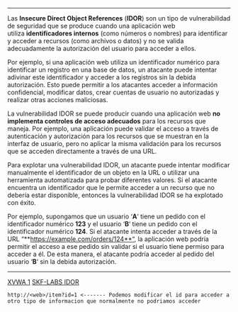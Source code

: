 _______________________________
Las **Insecure Direct Object References** (**IDOR**) son un tipo de vulnerabilidad de seguridad que se produce cuando una aplicación web utiliza **identificadores internos** (como números o nombres) para identificar y acceder a recursos (como archivos o datos) y no se valida adecuadamente la autorización del usuario para acceder a ellos.

Por ejemplo, si una aplicación web utiliza un identificador numérico para identificar un registro en una base de datos, un atacante puede intentar adivinar este identificador y acceder a los registros sin la debida autorización. Esto puede permitir a los atacantes acceder a información confidencial, modificar datos, crear cuentas de usuario no autorizadas y realizar otras acciones maliciosas.

La vulnerabilidad IDOR se puede producir cuando una aplicación web **no implementa controles de acceso adecuados** para los recursos que maneja. Por ejemplo, una aplicación puede validar el acceso a través de autenticación y autorización para los recursos que se muestran en la interfaz de usuario, pero no aplicar la misma validación para los recursos que se acceden directamente a través de una URL.

Para explotar una vulnerabilidad IDOR, un atacante puede intentar modificar manualmente el identificador de un objeto en la URL o utilizar una herramienta automatizada para probar diferentes valores. Si el atacante encuentra un identificador que le permite acceder a un recurso que no debería estar disponible, entonces la vulnerabilidad IDOR se ha explotado con éxito.

Por ejemplo, supongamos que un usuario ‘**A**‘ tiene un pedido con el identificador numérico **123** y el usuario ‘**B**‘ tiene un pedido con el identificador numérico **124**. Si el atacante intenta acceder a través de la URL “**https://example.com/orders/124**“, la aplicación web podría permitir el acceso a ese pedido sin validar si el usuario tiene permiso para acceder a él. De esta manera, el atacante podría acceder al pedido del usuario ‘**B**‘ sin la debida autorización.
___________________________________
[XVWA 1](https://www.vulnhub.com/entry/xtreme-vulnerable-web-application-xvwa-1,209/)
[SKF-LABS IDOR](https://github.com/blabla1337/skf-labs/tree/master/nodeJs/IDOR)

```
http://<web>/item?id=1 <------- Podemos modificar el id para acceder a otro tipo de informacion que normalmente no podriamos acceder 
```

